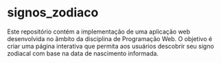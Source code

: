 # signos_zodiaco
Este repositório contém a implementação de uma aplicação web desenvolvida no âmbito da disciplina de Programação Web. O objetivo é criar uma página interativa que permita aos usuários descobrir seu signo zodiacal com base na data de nascimento informada.

